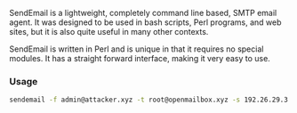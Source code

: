 SendEmail is a lightweight, completely command line based, SMTP email agent. It was designed to be used in bash scripts, Perl programs, and web sites, but it is also quite useful in many other contexts.

SendEmail is written in Perl and is unique in that it requires no special modules. It has a straight forward interface, making it very easy to use.

### Usage
```bash
sendemail -f admin@attacker.xyz -t root@openmailbox.xyz -s 192.26.29.3 -u Fakemail -m "Hi root, a fake from admin" -o tls=no
```
